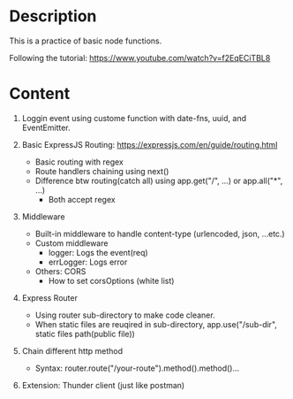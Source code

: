 # Description

This is a practice of basic node functions.

Following the tutorial: https://www.youtube.com/watch?v=f2EqECiTBL8

# Content

1.  Loggin event using custome function with date-fns, uuid, and EventEmitter.

1.  Basic ExpressJS Routing: https://expressjs.com/en/guide/routing.html

    - Basic routing with regex
    - Route handlers chaining using next()
    - Difference btw routing(catch all) using app.get("/", ...) or app.all("\*", ...)
      - Both accept regex

1.  Middleware

    - Built-in middleware to handle content-type (urlencoded, json, ...etc.)
    - Custom middleware
      - logger: Logs the event(req)
      - errLogger: Logs error
    - Others: CORS
      - How to set corsOptions (white list)

1.  Express Router

    - Using router sub-directory to make code cleaner.
    - When static files are reuqired in sub-directory, app.use("/sub-dir", static files path(public file))

1.  Chain different http method

    - Syntax: router.route("/your-route").method().method()...

1.  Extension: Thunder client (just like postman)
